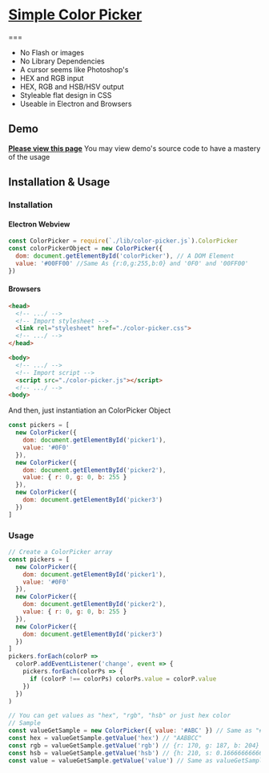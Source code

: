 # [Simple Color Picker](https://github.com/iamapig120/simple-color-picker)

===

- No Flash or images
- No Library Dependencies
- A cursor seems like Photoshop's
- HEX and RGB input
- HEX, RGB and HSB/HSV output
- Styleable flat design in CSS
- Useable in Electron and Browsers

## Demo

[**Please view this page**](https://www.bysb.net/study/color-picker/)
You may view demo's source code to have a mastery of the usage

## Installation & Usage

### Installation

#### Electron Webview

```js
const ColorPicker = require(`./lib/color-picker.js`).ColorPicker
const colorPickerObject = new ColorPicker({
  dom: document.getElementById('colorPicker'), // A DOM Element
  value: '#00FF00' //Same As {r:0,g:255,b:0} and '0F0' and '00FF00'
})
```

#### Browsers

```html
<head>
  <!-- .../ -->
  <!-- Import stylesheet -->
  <link rel="stylesheet" href="./color-picker.css">
  <!-- .../ -->
</head>
```

```html
<body>
  <!-- .../ -->
  <!-- Import script -->
  <script src="./color-picker.js"></script>
  <!-- .../ -->
<body>
```

And then, just instantiation an ColorPicker Object

```js
const pickers = [
  new ColorPicker({
    dom: document.getElementById('picker1'),
    value: '#0F0'
  }),
  new ColorPicker({
    dom: document.getElementById('picker2'),
    value: { r: 0, g: 0, b: 255 }
  }),
  new ColorPicker({
    dom: document.getElementById('picker3')
  })
]
```

### Usage

```js
// Create a ColorPicker array
const pickers = [
  new ColorPicker({
    dom: document.getElementById('picker1'),
    value: '#0F0'
  }),
  new ColorPicker({
    dom: document.getElementById('picker2'),
    value: { r: 0, g: 0, b: 255 }
  }),
  new ColorPicker({
    dom: document.getElementById('picker3')
  })
]
pickers.forEach(colorP =>
  colorP.addEventListener('change', event => {
    pickers.forEach(colorPs => {
      if (colorP !== colorPs) colorPs.value = colorP.value
    })
  })
)

// You can get values as "hex", "rgb", "hsb" or just hex color
// Sample
const valueGetSample = new ColorPicker({ value: '#ABC' }) // Same as "#AABBCC"
const hex = valueGetSample.getValue('hex') // "AABBCC"
const rgb = valueGetSample.getValue('rgb') // {r: 170, g: 187, b: 204}
const hsb = valueGetSample.getValue('hsb') // {h: 210, s: 0.16666666666666663, b: 0.8}
const value = valueGetSample.getValue('value') // Same as valueGetSample.value
```
